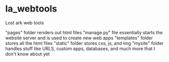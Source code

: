 # la_webtools
Lost ark web tools

"pages" folder renders out html files
"manage.py" file essentially starts the website server and is used to create new web apps
"templates" folder stores all the html files
"static" folder stores css, js, and img
"mysite" folder handles stuff like URLS, custom apps, databases, and much more that I don't know about yet
